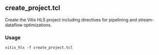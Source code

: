 ## create_project.tcl

Create the Vitis HLS project including directives for pipelining and stream-dataflow optimizations.

### Usage

```
vitis_hls -f create_project.tcl
```
